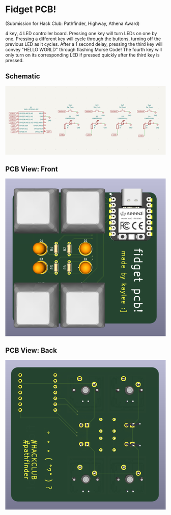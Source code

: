 # Fidget PCB!
(Submission for Hack Club: Pathfinder, Highway, Athena Award)

4 key, 4 LED controller board. 
Pressing one key will turn LEDs on one by one. 
Pressing a different key will cycle through the buttons, turning off the previous LED as it cycles.
After a 1 second delay, pressing the third key will convey "HELLO WORLD" through flashing Morse Code!
The fourth key will only turn on its corresponding LED if pressed quickly after the third key is pressed.

## Schematic
![schematic](img/schematic_editor.png)

## PCB View: Front
![front view](img/pcb_front.png)

## PCB View: Back
![front view](img/pcb_back.png)
